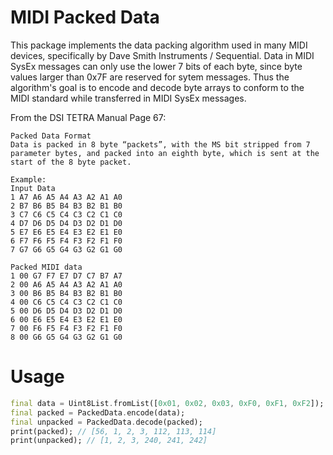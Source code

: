 # MIDI Packed Data

This package implements the data packing algorithm used in many MIDI devices, specifically by Dave Smith Instruments / Sequential.
Data in MIDI SysEx messages can only use the lower 7 bits of each byte, since byte values larger than 0x7F are reserved for sytem messages.
Thus the algorithm's goal is to encode and decode byte arrays to conform to the MIDI standard while transferred in MIDI SysEx messages.

From the DSI TETRA Manual Page 67:
```
Packed Data Format
Data is packed in 8 byte “packets”, with the MS bit stripped from 7 parameter bytes, and packed into an eighth byte, which is sent at the start of the 8 byte packet.

Example:
Input Data
1 A7 A6 A5 A4 A3 A2 A1 A0
2 B7 B6 B5 B4 B3 B2 B1 B0
3 C7 C6 C5 C4 C3 C2 C1 C0
4 D7 D6 D5 D4 D3 D2 D1 D0
5 E7 E6 E5 E4 E3 E2 E1 E0
6 F7 F6 F5 F4 F3 F2 F1 F0
7 G7 G6 G5 G4 G3 G2 G1 G0

Packed MIDI data
1 00 G7 F7 E7 D7 C7 B7 A7
2 00 A6 A5 A4 A3 A2 A1 A0
3 00 B6 B5 B4 B3 B2 B1 B0
4 00 C6 C5 C4 C3 C2 C1 C0
5 00 D6 D5 D4 D3 D2 D1 D0
6 00 E6 E5 E4 E3 E2 E1 E0
7 00 F6 F5 F4 F3 F2 F1 F0
8 00 G6 G5 G4 G3 G2 G1 G0
```

# Usage
```dart
final data = Uint8List.fromList([0x01, 0x02, 0x03, 0xF0, 0xF1, 0xF2]);
final packed = PackedData.encode(data);
final unpacked = PackedData.decode(packed);
print(packed); // [56, 1, 2, 3, 112, 113, 114]
print(unpacked); // [1, 2, 3, 240, 241, 242]
```
